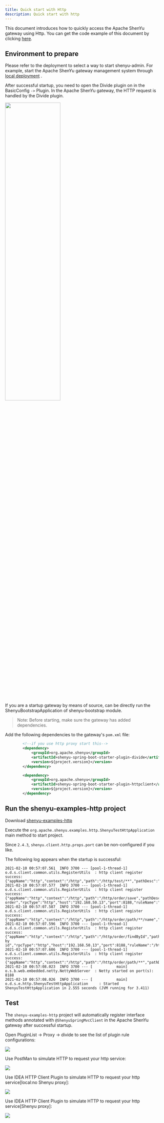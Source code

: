 ```yaml
---
title: Quick start with Http
description: Quick start with http
---
```


This document introduces how to quickly access the Apache ShenYu gateway using Http. You can get the code example of this document by clicking [here](https://github.com/apache/shenyu/tree/v2.5.0/shenyu-examples/shenyu-examples-http).

## Environment to prepare

Please refer to the deployment to select a way to start shenyu-admin. For example, start the Apache ShenYu gateway management system through [local deployment](../deployment/deployment-local) .

After successful startup, you need to open the Divide plugin on in the BasicConfig `->` Plugin. In the Apache ShenYu gateway, the HTTP request is handled by the Divide plugin.

<img src="/img/shenyu/quick-start/http/http_open_en.png" width="60%" height="50%" />

If you are a startup gateway by means of source, can be directly run the ShenyuBootstrapApplication of shenyu-bootstrap module.

> Note: Before starting, make sure the gateway has added dependencies.


Add the following dependencies to the gateway's `pom.xml` file:


```xml
        <!--if you use http proxy start this-->
        <dependency>
            <groupId>org.apache.shenyu</groupId>
            <artifactId>shenyu-spring-boot-starter-plugin-divide</artifactId>
            <version>${project.version}</version>
        </dependency>

        <dependency>
            <groupId>org.apache.shenyu</groupId>
            <artifactId>shenyu-spring-boot-starter-plugin-httpclient</artifactId>
            <version>${project.version}</version>
        </dependency>
```


## Run the shenyu-examples-http project

Download [shenyu-examples-http](https://github.com/apache/shenyu/tree/v2.5.0/shenyu-examples/shenyu-examples-http)

Execute the `org.apache.shenyu.examples.http.ShenyuTestHttpApplication` main method to start project.

Since `2.4.3`, `shenyu.client.http.props.port` can be non-configured if you like.

The following log appears when the startup is successful:

```shell
2021-02-10 00:57:07.561  INFO 3700 --- [pool-1-thread-1] o.d.s.client.common.utils.RegisterUtils  : http client register success: {"appName":"http","context":"/http","path":"/http/test/**","pathDesc":"","rpcType":"http","host":"192.168.50.13","port":8188,"ruleName":"/http/test/**","enabled":true,"registerMetaData":false} 
2021-02-10 00:57:07.577  INFO 3700 --- [pool-1-thread-1] o.d.s.client.common.utils.RegisterUtils  : http client register success: {"appName":"http","context":"/http","path":"/http/order/save","pathDesc":"Save order","rpcType":"http","host":"192.168.50.13","port":8188,"ruleName":"/http/order/save","enabled":true,"registerMetaData":false} 
2021-02-10 00:57:07.587  INFO 3700 --- [pool-1-thread-1] o.d.s.client.common.utils.RegisterUtils  : http client register success: {"appName":"http","context":"/http","path":"/http/order/path/**/name","pathDesc":"","rpcType":"http","host":"192.168.50.13","port":8188,"ruleName":"/http/order/path/**/name","enabled":true,"registerMetaData":false} 
2021-02-10 00:57:07.596  INFO 3700 --- [pool-1-thread-1] o.d.s.client.common.utils.RegisterUtils  : http client register success: {"appName":"http","context":"/http","path":"/http/order/findById","pathDesc":"Find by id","rpcType":"http","host":"192.168.50.13","port":8188,"ruleName":"/http/order/findById","enabled":true,"registerMetaData":false} 
2021-02-10 00:57:07.606  INFO 3700 --- [pool-1-thread-1] o.d.s.client.common.utils.RegisterUtils  : http client register success: {"appName":"http","context":"/http","path":"/http/order/path/**","pathDesc":"","rpcType":"http","host":"192.168.50.13","port":8188,"ruleName":"/http/order/path/**","enabled":true,"registerMetaData":false} 
2021-02-10 00:57:08.023  INFO 3700 --- [           main] o.s.b.web.embedded.netty.NettyWebServer  : Netty started on port(s): 8188
2021-02-10 00:57:08.026  INFO 3700 --- [           main] o.d.s.e.http.ShenyuTestHttpApplication     : Started ShenyuTestHttpApplication in 2.555 seconds (JVM running for 3.411) 
```



## Test

The `shenyu-examples-http` project will automatically register interface methods annotated with `@ShenyuSpringMvcClient` in the Apache ShenYu gateway after successful startup.

Open PluginList -> Proxy -> divide to see the list of plugin rule configurations:

![](/img/shenyu/quick-start/http/rule-list.png)

Use PostMan to simulate HTTP to request your http service:

![](/img/shenyu/quick-start/http/postman-test.png)

Use IDEA HTTP Client Plugin to simulate HTTP to request your http service[local:no Shenyu proxy]:

![](/img/shenyu/quick-start/http/idea-http-test-local.png)

Use IDEA HTTP Client Plugin to simulate HTTP to request your http service[Shenyu proxy]:

![](/img/shenyu/quick-start/http/idea-http-test-proxy.png)
